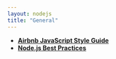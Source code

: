```yaml
---
layout: nodejs
title: "General"
---
```

- **[Airbnb JavaScript Style Guide](https://github.com/airbnb/javascript)**
- **[Node.js Best Practices](https://github.com/i0natan/nodebestpractices)**
